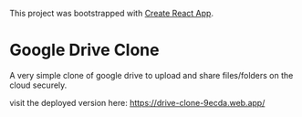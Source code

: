This project was bootstrapped with [Create React App](https://github.com/facebook/create-react-app).
# Google Drive Clone

A very simple clone of google drive to upload and share files/folders on the cloud securely.

visit the deployed version here: https://drive-clone-9ecda.web.app/